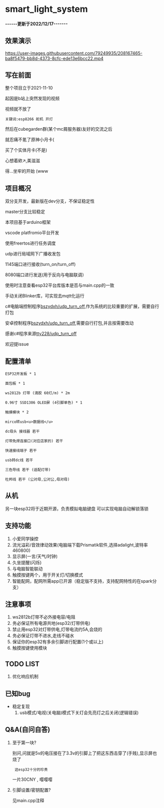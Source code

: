 # smart_light_system
#### ------更新于2022/12/17-------
## 效果演示

https://user-images.githubusercontent.com/79249935/208167465-ba8f5479-bb8d-4373-8cfc-ede13e6bcc22.mp4

## 写在前面
整个项目立于2021-11-10


起因是b站上突然发现的视频

视频就不放了

    关键词:esp8266 舵机 开灯

然后在cubegarden群(某个mc屑服务器)友好的交流之后

就忍痛不氪了原神小月卡(

买了个实体月卡(不是)

心想着欸↗,美滋滋

得...坐牢的开始 (www

## 项目概况
双分支开发，最新版在dev分支，不保证稳定性

master分支比较稳定

本项目基于arduino框架

vscode platfromio平台开发

使用freertos进行任务调度

udp进行局域网下广播收发包

1145端口进行接收(turn_on/turn_off)

8080端口进行发送(用于反向与电脑联调）

使用时注意查看esp32平台库版本是否与main.cpp的一致

手动关闭Blinker库，可实现去mqtt化运行

c#电脑端控制程序[bszydxh/udp_turn_off](https://github.com/bszydxh/udp_turn_off),作为系统的比较重要的扩展，需要自行打包

安卓控制程序[bszydxh/udp_turn_off](https://github.com/bszydxh/top.bszydxh.light),需要自行打包,并且按需要改动

感谢c#程序来源[tty228/udp_turn_off](https://github.com/tty228/udp_turn_off)

欢迎提issue

## 配置清单
    ESP32开发板 * 1

    面包板 * 1

    ws2812b 灯带 (滴胶 60灯/m) * 2m

    0.96寸 SSD1306 OLED屏 (4引脚单色) * 1

    触摸模块 * 2

    mirco转usb<u>数据线</u>

    dc母头 接线器 若干

    灯带免焊连接口(对应店家的) 若干

    快速接线端子 若干

    usb转dc线 若干

    三色导线 若干 (适配灯带)

    杜邦线 若干 (公对母,公对公,母对母)

## 从机

另一块esp32将于近期开源，负责模拟电脑键盘
可以实现电脑自动解锁落锁

## 支持功能
1. 小爱同学操控
2. 流光溢彩/音效律动效果(电脑端下载Prismatik软件,选择adalight,波特率460800)
3. 显示屏(一言/天气/时钟)
4. 久坐提醒(闪烁)
5. 与电脑智能联动
6. 触摸按键两个，用于开关灯/切换模式
7. 智能配网，配网所需app已开源（稳定版不支持，支持配网特性的在spark分支）

## 注意事项 
1. ws2812b灯带不必外接电容/电阻
2. 务必保证所有电源共地(esp32/灯带供电)
3. 禁止用esp32对灯带供电,灯带电流约5A,会烧的
4. 务必保证灯带不进水,走线不碰水
5. 保证你的esp32有多余引脚进行配置(1个或以上)
6. 触摸按键使用模块

## TODO LIST

1. 优化响应机制

## 已知bug
- 稳定复现
  1. usb模式/电视(关电脑)模式下关灯会先亮灯之后关闭(逻辑错误)
## Q&A(自问自答)
1. 至于第一块? 

    别问,问就是5v的电压接在了3.3v的引脚上了把这东西击穿了(手贱),显示屏也烧了
    
        这esp32十分的珍贵
    
    一片30CNY , 嘤嘤嘤
2. 引脚设置/密钥配置?

   见main.cpp注释

